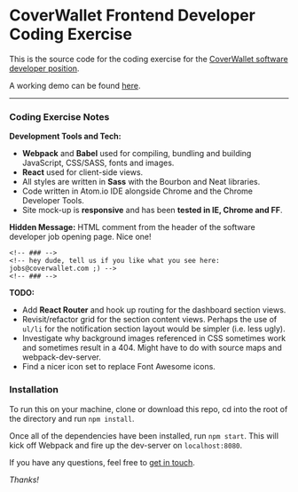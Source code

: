 # CoverWallet Frontend Developer Coding Exercise

This is the source code for the coding exercise for the [CoverWallet software developer position](http://www.coverwallet.com/jobs/frontend-developer).

A working demo can be found [here](http://n8-b.github.io/cw-kata/).

___

### Coding Exercise Notes

**Development Tools and Tech:**
- **Webpack** and **Babel** used for compiling, bundling and building JavaScript, CSS/SASS, fonts and images.
- **React** used for client-side views.
- All styles are written in **Sass** with the Bourbon and Neat libraries.
- Code written in Atom.io IDE alongside Chrome and the Chrome Developer Tools.
- Site mock-up is **responsive** and has been **tested in IE, Chrome and FF**.

**Hidden Message:**
HTML comment from the header of the software developer job opening page. Nice one!

`<!-- ### -->` <br />
`<!-- hey dude, tell us if you like what you see here: jobs@coverwallet.com ;) -->` <br />
`<!-- ### -->`

**TODO:**
- Add **React Router** and hook up routing for the dashboard section views.
- Revisit/refactor grid for the section content views. Perhaps the use of `ul/li` for the notification section layout would be simpler (i.e. less ugly).
- Investigate why background images referenced in CSS sometimes work and sometimes result in a 404. Might have to do with source maps and webpack-dev-server.
- Find a nicer icon set to replace Font Awesome icons.

### Installation

To run this on your machine, clone or download this repo, cd into the root of the directory and run `npm install`.

Once all of the dependencies have been installed, run `npm start`. This will kick off Webpack and fire up the dev-server on `localhost:8080`.

If you have any questions, feel free to [get in touch](https://twitter.com/n8bn8).

_Thanks!_
